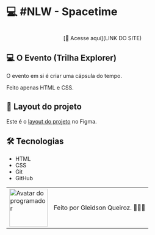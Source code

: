# 💻 #NLW - Spacetime

<img src="./assets/Captura de Tela 2023-05-17 às 20.14.48.png" alt="">

<div align="center">

[🚀 Acesse aqui](LINK DO SITE)

</div>

## 💻 O Evento (Trilha Explorer)

O evento em si é criar uma cápsula do tempo.

Feito apenas HTML e CSS.

## 🎨 Layout do projeto

Este é o <a href="https://www.figma.com/file/S3GjDZOeJ2sZd7JyDp5Slm/C%C3%A1psula-do-tempo-%E2%80%A2-Trilha-Explorer-(Community)?type=design&node-id=306-3&t=wtDOAkhK6RbZ8VTU-0">layout do projeto</a> no Figma.

## 🛠 Tecnologias

- HTML
- CSS
- Git
- GitHub

<table>
  <tr>
    <td>
     <img src="./img/avatar-gleidsonqueiroz.png" alt="Avatar do programador" width="100px"/>
    </td>
    <td>
      Feito por Gleidson Queiroz.</a> 🙋🏼‍♂️
    </td>
  </tr>
</table>
